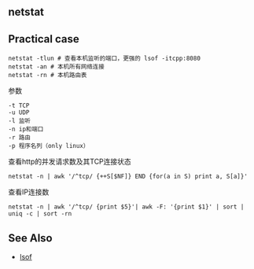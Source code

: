netstat
---

## Practical case
```
netstat -tlun # 查看本机监听的端口，更强的 lsof -itcpp:8080
netstat -an # 本机所有网络连接
netstat -rn # 本机路由表
```

参数
```
-t TCP
-u UDP
-l 监听
-n ip和端口
-r 路由
-p 程序名列（only linux）
```

查看http的并发请求数及其TCP连接状态
```
netstat -n | awk '/^tcp/ {++S[$NF]} END {for(a in S) print a, S[a]}'
```

查看IP连接数
```
netstat -n | awk '/^tcp/ {print $5}'| awk -F: '{print $1}' | sort | uniq -c | sort -rn
```

## See Also
- [lsof](/soft/lsof.md)

